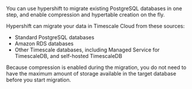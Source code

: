 You can use hypershift to migrate existing PostgreSQL databases in one step, and
enable compression and hypertable creation on the fly.

Hypershift can migrate your data in Timescale Cloud from these sources:

*   Standard PostgreSQL databases
*   Amazon RDS databases
*   Other Timescale databases, including Managed Service for TimescaleDB, and
    self-hosted TimescaleDB

Because compression is enabled during the migration, you do not need to have the
maximum amount of storage available in the target database before you start
migration.
